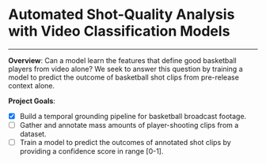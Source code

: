 # **Automated Shot-Quality Analysis with Video Classification Models**
***

**Overview**: Can a model learn the features that define good basketball players from video alone? We seek to answer this question by training a model to predict the outcome of basketball shot clips from pre-release context alone.

**Project Goals**:
- [x] Build a temporal grounding pipeline for basketball broadcast footage.
- [ ] Gather and annotate mass amounts of player-shooting clips from a dataset.
- [ ] Train a model to predict the outcomes of annotated shot clips by providing a confidence score in range [0-1].
